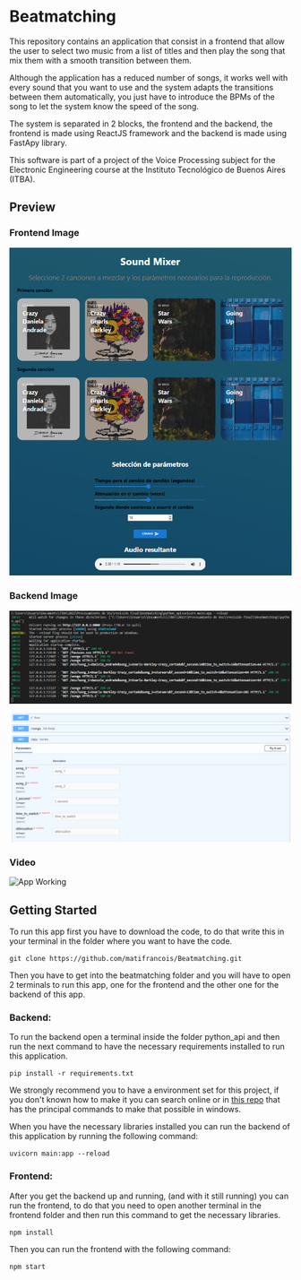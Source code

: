 # Beatmatching

This repository contains an application that consist in a frontend that allow the user to select two music from a list of titles and then play the song that mix them with a smooth transition between them. 

Although the application has a reduced number of songs, it works well with every sound that you want to use and the system adapts the transitions between them automatically, you just have to introduce the BPMs of the song to let the system know the speed of the song. 

The system is separated in 2 blocks, the frontend and the backend, the frontend is made using ReactJS framework and the backend is made using FastApy library.

This software is part of a project of the Voice Processing subject for the Electronic Engineering course at the Instituto Tecnológico de Buenos Aires (ITBA). 

## Preview

### Frontend Image

![App Working](Images/sound_mixer_image.png)

### Backend Image

![App Working](Images/backend.png)

![App Working](Images/backend2.png)

### Video

![App Working](Images/sound_mixer_frontend.gif)

## Getting Started

To run this app first you have to download the code, to do that write this in your terminal in the folder where you want to have the code.

```
git clone https://github.com/matifrancois/Beatmatching.git
```

Then you have to get into the beatmatching folder and you will have to open 2 terminals to run this app, one for the frontend and the other one for the backend of this app.

### Backend:

To run the backend open a terminal inside the folder python_api and then run the next command to have the necessary requirements installed to run this application.

```
pip install -r requirements.txt
```

We strongly recommend you to have a environment set for this project, if you don't known how to make it you can search online or in [this repo](https://github.com/matifrancois/Virtual-Enviroments-Python-Jupyter) that has the principal commands to make that possible in windows.

When you have the necessary libraries installed you can run the backend of this application by running the following command:

```
uvicorn main:app --reload
```

### Frontend:

After you get the backend up and running, (and with it still running) you can run the frontend, to do that you need to open another terminal in the frontend folder and then run this command to get the necessary libraries.

```
npm install 
```

Then you can run the frontend with the following command:

```
npm start 
```